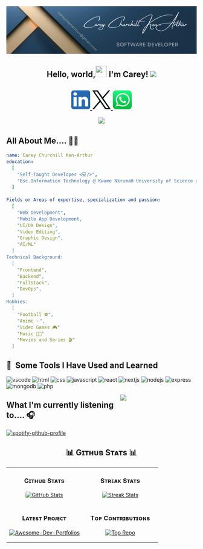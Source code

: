 <img src="https://github.com/ken-arthur005/ken-arthur005/blob/main/linkedIN%20banner.png" />

<h2 align="center"> Hello, world,<img src="https://raw.githubusercontent.com/MartinHeinz/MartinHeinz/master/wave.gif" width="30px" height="30px" /> I'm Carey! <img src="https://emojis.slackmojis.com/emojis/images/1531849430/4246/blob-sunglasses.gif?1531849430" width="30"/> </h2>


<h2 align="center"><a href="https://www.linkedin.com/in/ccka">
  <img height="50" src="https://github.com/ken-arthur005/ken-arthur005/blob/main/linkedin.png" />
</a>
<a href="https://x.com/CareyCKenArthur">
  <img height="50" src="https://github.com/ken-arthur005/ken-arthur005/blob/main/twitter.png" />
</a>
<a href="https://wa.me/233596766604">
  <img height="50" src="https://github.com/ken-arthur005/ken-arthur005/blob/main/whatsapp.png" />
</a> </h2>

<p align="center"><img src="https://github.com/ken-arthur005/ken-arthur005/blob/main/n.gif"/></p>

<h2>All About Me.... 🤷‍♂️</h2>

```yaml
name: Carey Churchill Ken-Arthur
education:
  [
    "Self-Taught Developer <💻/>",
    "Bsc.Information Technology @ Kwame NkrumaH University of Science and Technology (KNUST) 🦅"
  ]

Fields or Areas of expertise, specialization and passion:
  [
    "Web Development",
    "Mobile App Development,
    "UI/UX Design",
    "Video Editing",
    "Graphic Design",
    "AI/ML"
  ]
Technical Background:
  [
    "Frontend",
    "Backend",
    "FullStack",
    "DevOps",
  ]
Hobbies:
  [
    "Football ⚽",
    "Anime ✨",
    "Video Games 🎮"
    "Music 🎵🎶"
    "Movies and Series 🎬"
  ]
```
<h2> 🚀 &nbsp;Some Tools I Have Used and Learned</h2>
<p align="left">
<img src="https://cdn.jsdelivr.net/gh/devicons/devicon/icons/vscode/vscode-original.svg" alt="vscode" width="45" height="45"/>
<img src="https://cdn.jsdelivr.net/gh/devicons/devicon@latest/icons/html5/html5-original-wordmark.svg" alt="html" width="45" height="45"/>
<img src="https://cdn.jsdelivr.net/gh/devicons/devicon@latest/icons/css3/css3-original-wordmark.svg" alt="css" width="45" height="45"/>
<img src="https://cdn.jsdelivr.net/gh/devicons/devicon@latest/icons/javascript/javascript-original.svg" alt="javascript" width="45" height="45"/>
<img src="https://cdn.jsdelivr.net/gh/devicons/devicon@latest/icons/react/react-original.svg" alt="react" width="45" height="45"/>
<img src="https://cdn.jsdelivr.net/gh/devicons/devicon@latest/icons/nextjs/nextjs-original.svg" alt="nextjs" width="45" height="45"/>
<img src="https://cdn.jsdelivr.net/gh/devicons/devicon@latest/icons/nodejs/nodejs-original-wordmark.svg" alt="nodejs" width="45" height="45"/>
<img src="https://cdn.jsdelivr.net/gh/devicons/devicon@latest/icons/express/express-original.svg" alt="express" width="45" height="45"/>
<img src="https://cdn.jsdelivr.net/gh/devicons/devicon@latest/icons/mongodb/mongodb-plain-wordmark.svg" alt="mongodb" width="45" height="45"/>          
<img src="https://cdn.jsdelivr.net/gh/devicons/devicon/icons/php/php-original.svg" alt="php" width="45" height="45"/>
<div>
  <img align="right" width="40%" src="https://owlbertsio-resized.s3.amazonaws.com/Popper.psd.full.png">
</div>
</p>


<h2>What I'm currently listening to.... 🎧</h2>

[![spotify-github-profile](https://spotify-github-profile.kittinanx.com/api/view?uid=tcr3lrry9zwwqkvajscsr1j94&cover_image=true&theme=default&show_offline=false&background_color=121212&interchange=true&bar_color=53b14f&bar_color_cover=false)](https://github.com/kittinan/spotify-github-profile)


<!--Github stats Table--> 
<h2 align="center">📊 Gɪᴛʜᴜʙ Sᴛᴀᴛs 📊</h2>

<table width="100%">
  <tr>
    <td width="50%">
      <h3 align="center"><strong>Gɪᴛʜᴜʙ Sᴛᴀᴛs</strong></h3>
      <p align="center">
        <a href="https://github.com/Kiran1689">
          <img align="center" src="https://github-readme-stats.vercel.app/api?username=ken-arthur005&count_private=true&show_icons=true&theme=nightowl&bg_color=0,000000,441350&title_color=c56a90&text_color=ffffff&rank_icon=github&hide=prs,issues,contribs&show=reviews,prs_merged,prs_merged_percentage" alt="GitHub Stats" />
        </a>
      </p>
    </td>
    <td width="50%">
      <h3 align="center"><strong>Sᴛʀᴇᴀᴋ Sᴛᴀᴛs</strong></h3>
      <p align="center">
        <a href="https://github.com/Kiran1689">
          <img align="center" src="https://streak-stats.demolab.com?user=ken-arthur005&theme=nightowl&background=0,000000,441350&fire=ffeb95&ring=ffeb95&sideNums=ffffff&sideLabels=ffffff&dates=c56a90&currStreakNum=ffffff" alt="Streak Stats" />
        </a>
      </p>
    </td>
  </tr>
  <tr>
    <td width="50%">
      <h3 align="center"><strong>Lᴀᴛᴇsᴛ Pʀᴏᴊᴇᴄᴛ</strong></h3>
      <p align="center">
        <a href="https://github.com/Kiran1689/Awesome-Dev-Portfolios">
          <img align="center" width="470" src="https://github-readme-stats.vercel.app/api/pin/?username=ken-arthur005&repo=Awesome-Dev-Portfolios&theme=nightowl&show_owner=true&bg_color=0,000000,441350&title_color=c56a90&text_color=ffffff" alt="Awesome-Dev-Portfolios" />
        </a>
      </p>
    </td>
    <td width="50%">
      <h3 align="center"><strong>Tᴏᴘ Cᴏɴᴛʀɪʙᴜᴛɪᴏɴs</strong></h3>
      <p align="center">
        <a href="https://github.com/Kiran1689">
          <img align="center" src="https://github-contributor-stats.vercel.app/api?username=ken-arthur005&limit=2&theme=nightowl&show_owner=true&combine_all_yearly_contributions=false&bg_color=0,000000,441350&title_color=c56a90&text_color=ffffff" alt="Top Repo" />
        </a>
      </p>
    </td>
  </tr>
</table>
<br />
